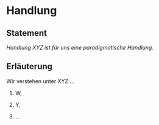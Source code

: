 # Handlung
## Statement
*Handlung XYZ ist für uns eine paradigmatische Handlung.*

## Erläuterung
Wir verstehen unter XYZ ...

1. W,

2. Y,

3. …
